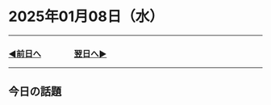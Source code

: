 # 2025年01月08日（水）

---

### [◀️前日へ](https://github.com/yuasys/chatty-journal/blob/main/2025/01/2025-01-07.md)&emsp;&emsp;&emsp;&emsp;[翌日へ▶️](https://github.com/yuasys/chatty-journal/blob/main/2025/01/2025-01-09.md)

---

## 今日の話題
